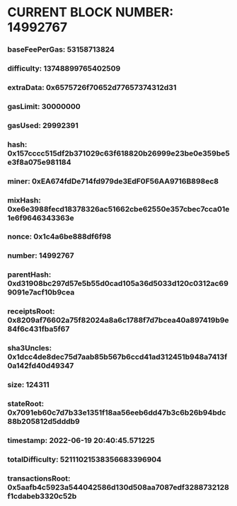 # CURRENT BLOCK NUMBER: 14992767

### baseFeePerGas: 53158713824
### difficulty: 13748899765402509
### extraData: 0x6575726f70652d77657374312d31
### gasLimit: 30000000
### gasUsed: 29992391
### hash: 0x157cccc515df2b371029c63f618820b26999e23be0e359be5e3f8a075e981184
### miner: 0xEA674fdDe714fd979de3EdF0F56AA9716B898ec8
### mixHash: 0xe6e3988fecd18378326ac51662cbe62550e357cbec7cca01e1e6f9646343363e
### nonce: 0x1c4a6be888df6f98
### number: 14992767
### parentHash: 0xd31908bc297d57e5b55d0cad105a36d5033d120c0312ac699091e7acf10b9cea
### receiptsRoot: 0x8209af76602a75f82024a8a6c1788f7d7bcea40a897419b9e84f6c431fba5f67
### sha3Uncles: 0x1dcc4de8dec75d7aab85b567b6ccd41ad312451b948a7413f0a142fd40d49347
### size: 124311
### stateRoot: 0x7091eb60c7d7b33e1351f18aa56eeb6dd47b3c6b26b94bdc88b205812d5dddb9
### timestamp: 2022-06-19 20:40:45.571225
### totalDifficulty: 52111021538356683396904
### transactionsRoot: 0x5aafb4c5923a544042586d130d508aa7087edf3288732128f1cdabeb3320c52b
